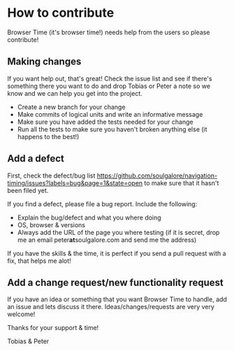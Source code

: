 # How to contribute
Browser Time (it's browser time!) needs help from the users so please contribute!

## Making changes
If you want help out, that's great! Check the issue list and see if there's something there you want to do and drop Tobias or Peter a note so we know and we can help you get into the project.
 - Create a new branch for your change
 - Make commits of logical units and write an informative message
 - Make sure you have added the tests needed for your change
 - Run all the tests to make sure you haven't broken anything else (it happens to the best!)

## Add a defect
First, check the defect/bug list https://github.com/soulgalore/navigation-timing/issues?labels=bug&page=1&state=open to make sure that it hasn't been filed yet.

If you find a defect, please file a bug report. Include the following:
 - Explain the bug/defect and what you where doing
 - OS, browser  & versions
 - Always add the URL of the page you where testing (if it is secret, drop me an email peter**at**soulgalore.com and send me the address) 

If you have the skills & the time, it is perfect if you send a pull request with a fix, that helps me alot!

## Add a change request/new functionality request
If you have an idea or something that you want Browser Time to handle, add an issue and lets discuss it there. Ideas/changes/requests are very very welcome!


Thanks for your support & time!

Tobias & Peter
